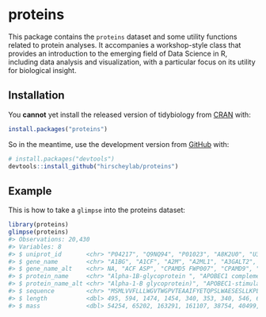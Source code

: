 
<!-- README.md is generated from README.Rmd. Please edit that file -->

# proteins

<!-- badges: start -->

<!-- badges: end -->

This package contains the `proteins` dataset and some utility functions
related to protein analyses. It accompanies a workshop-style class that
provides an introduction to the emerging field of Data Science in R,
including data analysis and visualization, with a particular focus on
its utility for biological insight.

## Installation

You **cannot** yet install the released version of tidybiology from
[CRAN](https://CRAN.R-project.org) with:

``` r
install.packages("proteins")
```

So in the meantime, use the development version from
[GitHub](https://github.com/) with:

``` r
# install.packages("devtools")
devtools::install_github("hirscheylab/proteins")
```

## Example

This is how to take a `glimpse` into the proteins dataset:

``` r
library(proteins)
glimpse(proteins)
#> Observations: 20,430
#> Variables: 8
#> $ uniprot_id       <chr> "P04217", "Q9NQ94", "P01023", "A8K2U0", "U3KPV4…
#> $ gene_name        <chr> "A1BG", "A1CF", "A2M", "A2ML1", "A3GALT2", "A4G…
#> $ gene_name_alt    <chr> NA, "ACF ASP", "CPAMD5 FWP007", "CPAMD9", "A3GA…
#> $ protein_name     <chr> "Alpha-1B-glycoprotein ", "APOBEC1 complementat…
#> $ protein_name_alt <chr> "Alpha-1-B glycoprotein)", "APOBEC1-stimulating…
#> $ sequence         <chr> "MSMLVVFLLLWGVTWGPVTEAAIFYETQPSLWAESESLLKPLANVT…
#> $ length           <dbl> 495, 594, 1474, 1454, 340, 353, 340, 546, 672, …
#> $ mass             <dbl> 54254, 65202, 163291, 161107, 38754, 40499, 394…
```
